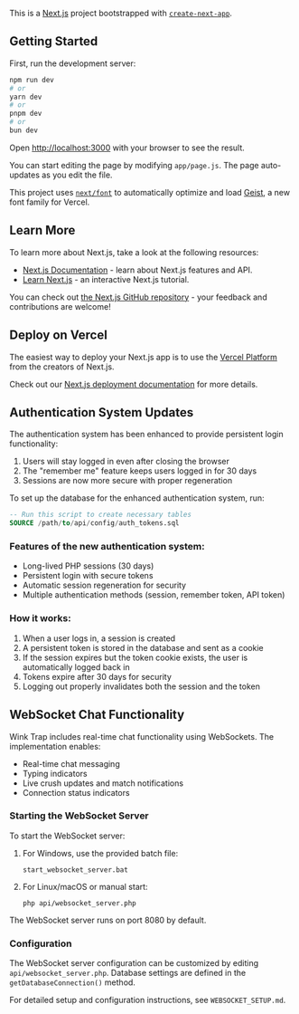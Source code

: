 This is a [Next.js](https://nextjs.org) project bootstrapped with [`create-next-app`](https://nextjs.org/docs/app/api-reference/cli/create-next-app).

## Getting Started

First, run the development server:

```bash
npm run dev
# or
yarn dev
# or
pnpm dev
# or
bun dev
```

Open [http://localhost:3000](http://localhost:3000) with your browser to see the result.

You can start editing the page by modifying `app/page.js`. The page auto-updates as you edit the file.

This project uses [`next/font`](https://nextjs.org/docs/app/building-your-application/optimizing/fonts) to automatically optimize and load [Geist](https://vercel.com/font), a new font family for Vercel.

## Learn More

To learn more about Next.js, take a look at the following resources:

- [Next.js Documentation](https://nextjs.org/docs) - learn about Next.js features and API.
- [Learn Next.js](https://nextjs.org/learn) - an interactive Next.js tutorial.

You can check out [the Next.js GitHub repository](https://github.com/vercel/next.js) - your feedback and contributions are welcome!

## Deploy on Vercel

The easiest way to deploy your Next.js app is to use the [Vercel Platform](https://vercel.com/new?utm_medium=default-template&filter=next.js&utm_source=create-next-app&utm_campaign=create-next-app-readme) from the creators of Next.js.

Check out our [Next.js deployment documentation](https://nextjs.org/docs/app/building-your-application/deploying) for more details.

## Authentication System Updates

The authentication system has been enhanced to provide persistent login functionality:

1. Users will stay logged in even after closing the browser
2. The "remember me" feature keeps users logged in for 30 days
3. Sessions are now more secure with proper regeneration

To set up the database for the enhanced authentication system, run:

```sql
-- Run this script to create necessary tables
SOURCE /path/to/api/config/auth_tokens.sql
```

### Features of the new authentication system:

- Long-lived PHP sessions (30 days)
- Persistent login with secure tokens
- Automatic session regeneration for security
- Multiple authentication methods (session, remember token, API token)

### How it works:

1. When a user logs in, a session is created
2. A persistent token is stored in the database and sent as a cookie
3. If the session expires but the token cookie exists, the user is automatically logged back in
4. Tokens expire after 30 days for security
5. Logging out properly invalidates both the session and the token

## WebSocket Chat Functionality

Wink Trap includes real-time chat functionality using WebSockets. The implementation enables:
- Real-time chat messaging
- Typing indicators
- Live crush updates and match notifications
- Connection status indicators

### Starting the WebSocket Server

To start the WebSocket server:

1. For Windows, use the provided batch file:
   ```
   start_websocket_server.bat
   ```

2. For Linux/macOS or manual start:
   ```
   php api/websocket_server.php
   ```

The WebSocket server runs on port 8080 by default.

### Configuration

The WebSocket server configuration can be customized by editing `api/websocket_server.php`. 
Database settings are defined in the `getDatabaseConnection()` method.

For detailed setup and configuration instructions, see `WEBSOCKET_SETUP.md`.
